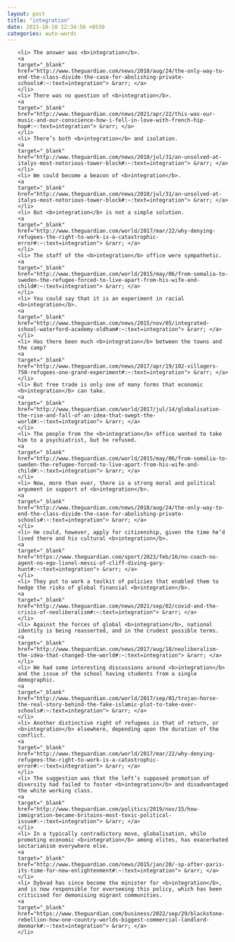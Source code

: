 ```yaml
---
layout: post
title: "integration"
date: 2023-10-10 12:34:56 +0530
categories: auto-words
---
```

<ol>

    <li> The answer was <b>integration</b>.
    <a 
    target="_blank" 
    href="http://www.theguardian.com/news/2018/aug/24/the-only-way-to-end-the-class-divide-the-case-for-abolishing-private-schools#:~:text=integration"> &rarr; </a>
    </li>
    <li> There was no question of <b>integration</b>.
    <a 
    target="_blank" 
    href="http://www.theguardian.com/news/2021/apr/22/this-was-our-music-and-our-conscience-how-i-fell-in-love-with-french-hip-hop#:~:text=integration"> &rarr; </a>
    </li>
    <li> There’s both <b>integration</b> and isolation.
    <a 
    target="_blank" 
    href="http://www.theguardian.com/news/2018/jul/31/an-unsolved-at-italys-most-notorious-tower-block#:~:text=integration"> &rarr; </a>
    </li>
    <li> We could become a beacon of <b>integration</b>.
    <a 
    target="_blank" 
    href="http://www.theguardian.com/news/2018/jul/31/an-unsolved-at-italys-most-notorious-tower-block#:~:text=integration"> &rarr; </a>
    </li>
    <li> But <b>integration</b> is not a simple solution.
    <a 
    target="_blank" 
    href="http://www.theguardian.com/world/2017/mar/22/why-denying-refugees-the-right-to-work-is-a-catastrophic-error#:~:text=integration"> &rarr; </a>
    </li>
    <li> The staff of the <b>integration</b> office were sympathetic.
    <a 
    target="_blank" 
    href="http://www.theguardian.com/world/2015/may/06/from-somalia-to-sweden-the-refugee-forced-to-live-apart-from-his-wife-and-child#:~:text=integration"> &rarr; </a>
    </li>
    <li> You could say that it is an experiment in racial <b>integration</b>.
    <a 
    target="_blank" 
    href="http://www.theguardian.com/news/2015/nov/05/integrated-school-waterford-academy-oldham#:~:text=integration"> &rarr; </a>
    </li>
    <li> Has there been much <b>integration</b> between the towns and the camp?
    <a 
    target="_blank" 
    href="http://www.theguardian.com/news/2017/apr/19/102-villagers-750-refugees-one-grand-experiment#:~:text=integration"> &rarr; </a>
    </li>
    <li> But free trade is only one of many forms that economic <b>integration</b> can take.
    <a 
    target="_blank" 
    href="http://www.theguardian.com/world/2017/jul/14/globalisation-the-rise-and-fall-of-an-idea-that-swept-the-world#:~:text=integration"> &rarr; </a>
    </li>
    <li> The people from the <b>integration</b> office wanted to take him to a psychiatrist, but he refused.
    <a 
    target="_blank" 
    href="http://www.theguardian.com/world/2015/may/06/from-somalia-to-sweden-the-refugee-forced-to-live-apart-from-his-wife-and-child#:~:text=integration"> &rarr; </a>
    </li>
    <li> Now, more than ever, there is a strong moral and political argument in support of <b>integration</b>.
    <a 
    target="_blank" 
    href="http://www.theguardian.com/news/2018/aug/24/the-only-way-to-end-the-class-divide-the-case-for-abolishing-private-schools#:~:text=integration"> &rarr; </a>
    </li>
    <li> He could, however, apply for citizenship, given the time he’d lived there and his cultural <b>integration</b>.
    <a 
    target="_blank" 
    href="https://www.theguardian.com/sport/2023/feb/16/no-coach-no-agent-no-ego-lionel-messi-of-cliff-diving-gary-hunt#:~:text=integration"> &rarr; </a>
    </li>
    <li> They put to work a toolkit of policies that enabled them to hedge the risks of global financial <b>integration</b>.
    <a 
    target="_blank" 
    href="http://www.theguardian.com/news/2021/sep/02/covid-and-the-crisis-of-neoliberalism#:~:text=integration"> &rarr; </a>
    </li>
    <li> Against the forces of global <b>integration</b>, national identity is being reasserted, and in the crudest possible terms.
    <a 
    target="_blank" 
    href="http://www.theguardian.com/news/2017/aug/18/neoliberalism-the-idea-that-changed-the-world#:~:text=integration"> &rarr; </a>
    </li>
    <li> We had some interesting discussions around <b>integration</b> and the issue of the school having students from a single demographic.
    <a 
    target="_blank" 
    href="http://www.theguardian.com/world/2017/sep/01/trojan-horse-the-real-story-behind-the-fake-islamic-plot-to-take-over-schools#:~:text=integration"> &rarr; </a>
    </li>
    <li> Another distinctive right of refugees is that of return, or <b>integration</b> elsewhere, depending upon the duration of the conflict.
    <a 
    target="_blank" 
    href="http://www.theguardian.com/world/2017/mar/22/why-denying-refugees-the-right-to-work-is-a-catastrophic-error#:~:text=integration"> &rarr; </a>
    </li>
    <li> The suggestion was that the left’s supposed promotion of diversity had failed to foster <b>integration</b> and disadvantaged the white working class.
    <a 
    target="_blank" 
    href="http://www.theguardian.com/politics/2019/nov/15/how-immigration-became-britains-most-toxic-political-issue#:~:text=integration"> &rarr; </a>
    </li>
    <li> In a typically contradictory move, globalisation, while promoting economic <b>integration</b> among elites, has exacerbated sectarianism everywhere else.
    <a 
    target="_blank" 
    href="http://www.theguardian.com/news/2015/jan/20/-sp-after-paris-its-time-for-new-enlightenment#:~:text=integration"> &rarr; </a>
    </li>
    <li> Dybvad has since become the minister for <b>integration</b>, and is now responsible for overseeing this policy, which has been criticised for demonising migrant communities.
    <a 
    target="_blank" 
    href="https://www.theguardian.com/business/2022/sep/29/blackstone-rebellion-how-one-country-worlds-biggest-commercial-landlord-denmark#:~:text=integration"> &rarr; </a>
    </li>